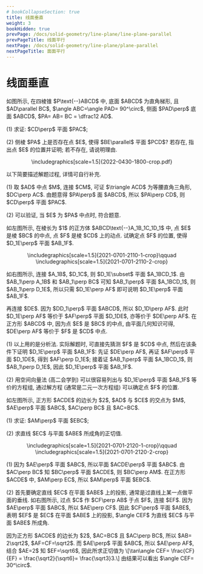 ```yaml
---
# bookCollapseSection: true
title: 线面垂直
weight: 3
bookHidden: true
prevPage: /docs/solid-geometry/line-plane/line-plane-parallel
prevPageTitle: 线面平行
nextPage: /docs/solid-geometry/line-plane/plane-parallel
nextPageTitle: 面面平行
---
```


# 线面垂直

<myexample>
<p>如图所示, 在四棱锥 $P\text{--}ABCD$ 中, 底面 $ABCD$ 为直角梯形, 且 $AD\parallel BC$, $\angle ABC=\angle PAD= 90^\circ$, 侧面 $PAD\perp$ 底面 $ABCD$, $PA= AB= BC = \dfrac12 AD$.
</p>
<p>(1) 求证: $CD\perp$ 平面 $PAC$;
</p>
<p>(2) 侧棱 $PA$ 上是否存在点 $E$, 使得 $BE\parallel$ 平面 $PCD$? 若存在, 指出点 $E$ 的位置并证明; 若不存在, 请说明理由.
</p>
<p><center>
        \includegraphics[scale=1.5]{2022-0430-1800-crop.pdf}
    </center>
</p>
</myexample>
<mysolution>
    <p>以下简要描述解题过程, 详情可自行补充.
</p>
<p>(1) 取 $AD$ 中点 $M$, 连接 $CM$, 可证 $\triangle ACD$ 为等腰直角三角形, $DC\perp AC$. 由题意得 $PA\perp$ 面 $ABCD$, 所以 $PA\perp CD$, 则 $CD\perp$ 平面 $PAC$.
</p>
<p>(2) 可以验证, 当 $E$ 为 $PA$ 中点时, 符合题意.
</p>
</mysolution>


<myexample>
<p>如左图所示, 在棱长为 $1$ 的正方体 $ABCD\text{--}A_1B_1C_1D_1$ 中, 点 $E$ 是棱 $BC$ 的中点, 点 $F$ 是棱 $CD$ 上的动点. 试确定点 $F$ 的位置, 使得 $D_1E\perp$ 平面 $AB_1F$.
</p>
<p><center>
        \includegraphics[scale=1.5]{2021-0701-2110-1-crop}\qquad
        \includegraphics[scale=1.5]{2021-0701-2110-2-crop}
    </center>
</p>
</myexample>
<mysolution>
    <p>如右图所示, 连接 $A_1B$, $D_1C$, 则 $D_1E\subset$ 平面 $A_1BCD_1$. 由 $AB_1\perp A_1B$ 和 $AB_1\perp BC$ 可知 $AB_1\perp$ 平面 $A_1BCD_1$, 则 $AB_1\perp D_1E$, 所以只需 $D_1E\perp AF$ 即可说明 $D_1E\perp$ 平面 $AB_1F$.
</p>
<p>再连接 $DE$. 因为 $DD_1\perp$ 平面 $ABCD$, 所以 $D_1D\perp AF$. 此时 $D_1E\perp AF$ 等价于 $AF\perp$ 平面 $D_1DE$, 亦等价于 $DE\perp AF$. 在正方形 $ABCD$ 中, 因为点 $E$ 是 $BC$ 的中点, 由平面几何知识可得, $DE\perp AF$ 等价于 $F$ 是 $CD$ 中点.
</p>
</mysolution>
</p>
<p><myremark>
    <p>(1) 以上用的是分析法. 实际解题时, 可直接先猜测 $F$ 是 $CD$ 中点, 然后在该条件下证明 $D_1E\perp$ 平面 $AB_1F$: 先证 $DE\perp AF$, 再证 $AF\perp$ 平面 $D_1DE$, 得到 $AF\perp D_1E$; 接着证 $AB_1\perp$ 平面 $A_1BCD_1$, 则 $AB_1\perp D_1E$, 因此 $D_1E\perp$ 平面 $AB_1F$.
</p>
<p>(2) 用空间向量法 (高二会学到) 可以很容易列出与 $D_1E\perp$ 平面 $AB_1F$ 等价的方程组, 通过解方程 (通常是二元一次方程组) 可以确定点 $F$ 的位置.
</p>
</myremark>
</p>
<p><myexample>
<p>如左图所示, 正方形 $ACDE$ 的边长为 $2$, $AD$ 与 $CE$ 的交点为 $M$, $AE\perp$ 平面 $ABC$, $AC\perp BC$ 且 $AC=BC$.
</p>
<p>(1) 求证: $AM\perp$ 平面 $EBC$;
</p>
<p>(2) 求直线 $EC$ 与平面 $ABE$ 所成角的正切值.
</p>
<p><center>
        \includegraphics[scale=1.5]{2021-0701-2120-1-crop}\qquad
        \includegraphics[scale=1.5]{2021-0701-2120-2-crop}
    </center>
</p>
</myexample>
<mysolution>
    <p>(1) 因为 $AE\perp$ 平面 $ABC$, 所以平面 $ACDE\perp$ 平面 $ABC$. 由 $AC\perp BC$ 知 $BC\perp$ 平面 $ACDE$, 则 $BC\perp AM$. 在正方形 $ACDE$ 中, $AM\perp EC$, 所以 $AM\perp$ 平面 $EBC$.
</p>
<p>(2) 首先要确定直线 $EC$ 在平面 $ABE$ 上的投影, 通常是过直线上某一点做平面的垂线. 如右图所示, 过点 $C$ 作 $CF\perp AB$ 于点 $F$, 连接 $EF$. 因为 $AE\perp$ 平面 $ABC$, 所以 $AE\perp CF$. 因此 $CF\perp$ 平面 $ABE$, 表明 $EF$ 是 $EC$ 在平面 $ABE$ 上的投影, $\angle CEF$ 为直线 $EC$ 与平面 $ABE$ 所成角.
</p>
<p>因为正方形 $ACDE$ 的边长为 $2$, $AC=BC$ 且 $AC\perp BC$, 所以 $AB= 2\sqrt2$, $AF=CF=\sqrt2$. 而 $AE\perp$ 平面 $ABC$, 所以 $AE\perp AF$, 结合 $AE=2$ 知 $EF=\sqrt6$, 因此所求正切值为
    \[\tan\angle CEF= \frac{CF}{EF}
        = \frac{\sqrt2}{\sqrt6}= \frac{\sqrt3}3.\]
    由结果可以看出 $\angle CEF= 30^\circ$.
</p>
</mysolution>

